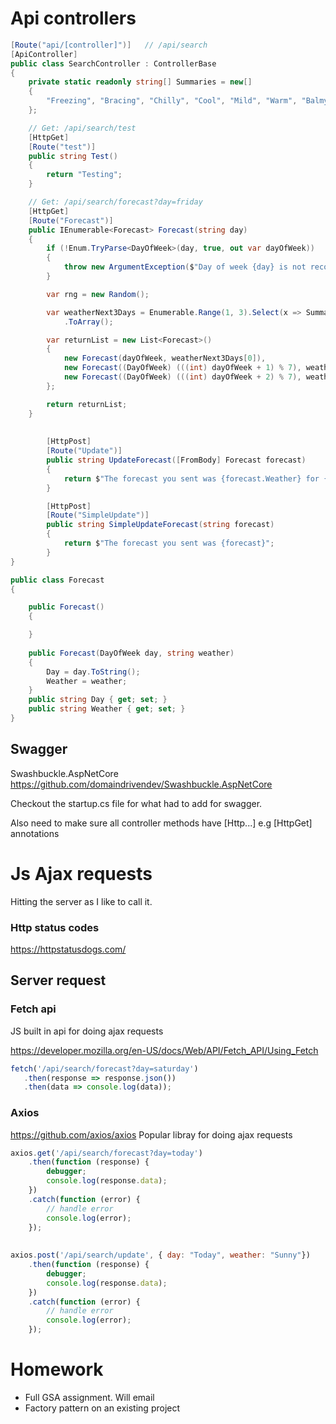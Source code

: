 # Api controllers
```csharp
[Route("api/[controller]")]   // /api/search
[ApiController]
public class SearchController : ControllerBase
{
    private static readonly string[] Summaries = new[]
    {
        "Freezing", "Bracing", "Chilly", "Cool", "Mild", "Warm", "Balmy", "Hot", "Sweltering", "Scorching"
    };

    // Get: /api/search/test
    [HttpGet]
    [Route("test")]
    public string Test()
    {
        return "Testing";
    }

    // Get: /api/search/forecast?day=friday
    [HttpGet]
    [Route("Forecast")]
    public IEnumerable<Forecast> Forecast(string day)
    {
        if (!Enum.TryParse<DayOfWeek>(day, true, out var dayOfWeek))
        {
            throw new ArgumentException($"Day of week {day} is not recognised");
        }

        var rng = new Random();

        var weatherNext3Days = Enumerable.Range(1, 3).Select(x => Summaries[rng.Next(Summaries.Length)])
            .ToArray();

        var returnList = new List<Forecast>()
        {
            new Forecast(dayOfWeek, weatherNext3Days[0]),
            new Forecast((DayOfWeek) (((int) dayOfWeek + 1) % 7), weatherNext3Days[1]),
            new Forecast((DayOfWeek) (((int) dayOfWeek + 2) % 7), weatherNext3Days[2]),
        };

        return returnList;
    }
    
    
        [HttpPost]
        [Route("Update")]
        public string UpdateForecast([FromBody] Forecast forecast)
        {
            return $"The forecast you sent was {forecast.Weather} for {forecast.Day}";
        }

        [HttpPost]
        [Route("SimpleUpdate")]
        public string SimpleUpdateForecast(string forecast)
        {
            return $"The forecast you sent was {forecast}";
        }
}

public class Forecast 
{

    public Forecast()
    {

    }
    
    public Forecast(DayOfWeek day, string weather)
    {
        Day = day.ToString();
        Weather = weather;
    }
    public string Day { get; set; }
    public string Weather { get; set; }
}


```

## Swagger
Swashbuckle.AspNetCore
https://github.com/domaindrivendev/Swashbuckle.AspNetCore

Checkout the startup.cs file for what had to add for swagger.

Also need to make sure all controller methods have [Http...] e.g [HttpGet] annotations

# Js Ajax requests
Hitting the server as I like to call it.

### Http status codes
https://httpstatusdogs.com/

## Server request
### Fetch api
JS built in api for doing ajax requests

https://developer.mozilla.org/en-US/docs/Web/API/Fetch_API/Using_Fetch
```js
fetch('/api/search/forecast?day=saturday')
   .then(response => response.json())
   .then(data => console.log(data));

```

### Axios
https://github.com/axios/axios
Popular libray for doing ajax requests

```js
axios.get('/api/search/forecast?day=today')
    .then(function (response) {
        debugger;
        console.log(response.data);
    })
    .catch(function (error) {
        // handle error
        console.log(error);
    });
    
    
axios.post('/api/search/update', { day: "Today", weather: "Sunny"})
    .then(function (response) {
        debugger;
        console.log(response.data);
    })
    .catch(function (error) {
        // handle error
        console.log(error);
    });
```

# Homework
- Full GSA assignment. Will email
- Factory pattern on an existing project



